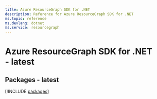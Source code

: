 ```yaml
---
title: Azure ResourceGraph SDK for .NET
description: Reference for Azure ResourceGraph SDK for .NET
ms.topic: reference
ms.devlang: dotnet
ms.service: resourcegraph
---
```

# Azure ResourceGraph SDK for .NET - latest
## Packages - latest
[!INCLUDE [packages](resourcegraph-index.md)]


